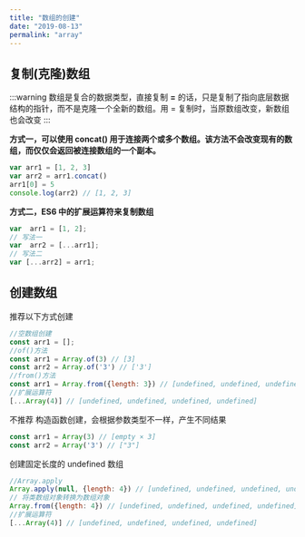```yaml
---
title: "数组的创建"
date: "2019-08-13"
permalink: "array"
---
```

## 复制(克隆)数组
:::warning
数组是复合的数据类型，直接复制 __=__ 的话，只是复制了指向底层数据结构的指针，而不是克隆一个全新的数组。用 = 复制时，当原数组改变，新数组也会改变
:::

__方式一，可以使用 concat() 用于连接两个或多个数组。该方法不会改变现有的数组，而仅仅会返回被连接数组的一个副本。__
```js
var arr1 = [1, 2, 3]
var arr2 = arr1.concat()
arr1[0] = 5
console.log(arr2) // [1, 2, 3]
```
__方式二，ES6 中的扩展运算符来复制数组__
```js
var  arr1 = [1, 2];
// 写法一
var  arr2 = [...arr1];
// 写法二
var [...arr2] = arr1;
```
## 创建数组

推荐以下方式创建
```js
//空数组创建
const arr1 = [];
//of()方法
const arr1 = Array.of(3) // [3]
const arr2 = Array.of('3') // ['3']
//from()方法
const arr1 = Array.from({length: 3}) // [undefined, undefined, undefined]
//扩展运算符
[...Array(4)] // [undefined, undefined, undefined, undefined]
```
不推荐 构造函数创建，会根据参数类型不一样，产生不同结果
```js
const arr1 = Array(3) // [empty × 3]
const arr2 = Array('3') // ["3"]
```
创建固定长度的 undefined 数组
```js
//Array.apply
Array.apply(null, {length: 4}) // [undefined, undefined, undefined, undefined]
// 将类数组对象转换为数组对象
Array.from({length: 4}) // [undefined, undefined, undefined, undefined]
//扩展运算符
[...Array(4)] // [undefined, undefined, undefined, undefined]
```
